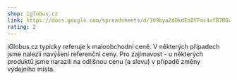 ```yaml
---
shop: iglobus.cz
link: https://docs.google.com/spreadsheets/d/1U9byo2dDkdEoOYFmc4xYB7BGcjD5gCiJzpL--l7opfQ/edit?usp=sharing
rating: 2
---
```


iGlobus.cz typicky referuje k maloobchodní ceně. V některých případech jsme nalezli navýšení referenční ceny. Pro zajímavost - u některých produktů jsme narazili na odlišnou cenu (a slevu) v případě změny výdejního místa. 
